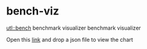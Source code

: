 # bench-viz
[utl::bench](https://github.com/raster77/utl) benchmark visualizer benchmark visualizer

Open this [link](https://raster77.github.io/bench-viz/bench-viz.htm) and drop a json file to view the chart
